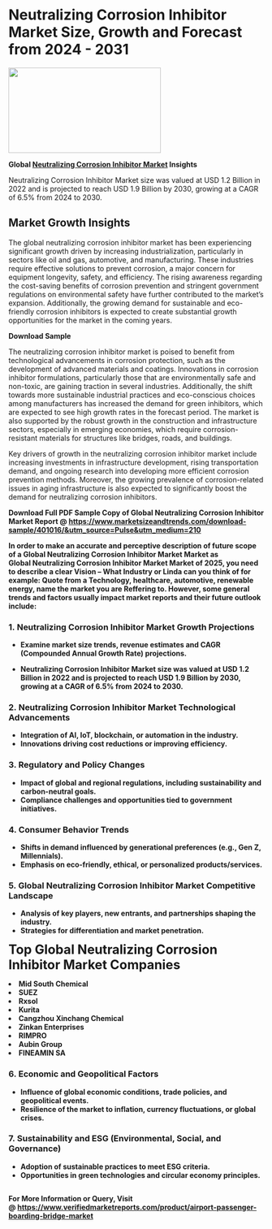 <H1>Neutralizing Corrosion Inhibitor Market Size, Growth and Forecast from 2024 - 2031</H1><img class="aligncenter size-medium wp-image-584254" src="https://thirdeyenews.in/wp-content/uploads/2024/09/Global-Market-Research-300x168.jpeg" alt="" width="300" height="168" /><p><strong>Global&nbsp;<a href="https://www.marketsizeandtrends.com/download-sample/401016/&amp;utm_source=Pulse&amp;utm_medium=210">Neutralizing Corrosion Inhibitor Market</a> Insights</strong></p><p>Neutralizing Corrosion Inhibitor Market size was valued at USD 1.2 Billion in 2022 and is projected to reach USD 1.9 Billion by 2030, growing at a CAGR of 6.5% from 2024 to 2030.</p><p><h2>Market Growth Insights</h2> <p>The global neutralizing corrosion inhibitor market has been experiencing significant growth driven by increasing industrialization, particularly in sectors like oil and gas, automotive, and manufacturing. These industries require effective solutions to prevent corrosion, a major concern for equipment longevity, safety, and efficiency. The rising awareness regarding the cost-saving benefits of corrosion prevention and stringent government regulations on environmental safety have further contributed to the market’s expansion. Additionally, the growing demand for sustainable and eco-friendly corrosion inhibitors is expected to create substantial growth opportunities for the market in the coming years.</p> <p><strong>Download Sample</strong></p> <p>The neutralizing corrosion inhibitor market is poised to benefit from technological advancements in corrosion protection, such as the development of advanced materials and coatings. Innovations in corrosion inhibitor formulations, particularly those that are environmentally safe and non-toxic, are gaining traction in several industries. Additionally, the shift towards more sustainable industrial practices and eco-conscious choices among manufacturers has increased the demand for green inhibitors, which are expected to see high growth rates in the forecast period. The market is also supported by the robust growth in the construction and infrastructure sectors, especially in emerging economies, which require corrosion-resistant materials for structures like bridges, roads, and buildings.</p> <p>Key drivers of growth in the neutralizing corrosion inhibitor market include increasing investments in infrastructure development, rising transportation demand, and ongoing research into developing more efficient corrosion prevention methods. Moreover, the growing prevalence of corrosion-related issues in aging infrastructure is also expected to significantly boost the demand for neutralizing corrosion inhibitors.</p> <p><strong></p><p><span class=""><strong>Download Full PDF Sample Copy of Global Neutralizing Corrosion Inhibitor Market Report</strong> @ <a href="https://www.marketsizeandtrends.com/download-sample/401016/&amp;utm_source=Pulse&amp;utm_medium=210" target="_blank">https://www.marketsizeandtrends.com/download-sample/401016/&amp;utm_source=Pulse&amp;utm_medium=210</a></span></p><p>In order to make an accurate and perceptive description of future scope of a Global&nbsp;Neutralizing Corrosion Inhibitor Market Market as Global&nbsp;Neutralizing Corrosion Inhibitor Market Market of 2025, you need to describe a clear Vision &ndash; What Industry or Linda can you think of for example: Quote from a Technology, healthcare, automotive, renewable energy, name the market you are Reffering to. However, some general trends and factors usually impact market reports and their future outlook include:</p><h3>1.&nbsp;<strong>Neutralizing Corrosion Inhibitor Market Growth Projections</strong></h3><ul><li>Examine market size trends, revenue estimates and CAGR (Compounded Annual Growth Rate) projections.</li><li><p>Neutralizing Corrosion Inhibitor Market size was valued at USD 1.2 Billion in 2022 and is projected to reach USD 1.9 Billion by 2030, growing at a CAGR of 6.5% from 2024 to 2030.</p></li></ul><h3>2.&nbsp;<strong>Neutralizing Corrosion Inhibitor Market Technological Advancements</strong></h3><ul><li>Integration of AI, IoT, blockchain, or automation in the industry.</li><li>Innovations driving cost reductions or improving efficiency.</li></ul><h3>3.&nbsp;<strong>Regulatory and Policy Changes</strong></h3><ul><li>Impact of global and regional regulations, including sustainability and carbon-neutral goals.</li><li>Compliance challenges and opportunities tied to government initiatives.</li></ul><h3>4.&nbsp;<strong>Consumer Behavior Trends</strong></h3><ul><li>Shifts in demand influenced by generational preferences (e.g., Gen Z, Millennials).</li><li>Emphasis on eco-friendly, ethical, or personalized products/services.</li></ul><h3>5.&nbsp;<strong>Global Neutralizing Corrosion Inhibitor Market Competitive Landscape</strong></h3><ul><li>Analysis of key players, new entrants, and partnerships shaping the industry.</li><li>Strategies for differentiation and market penetration.</li></ul><p data-pm-slice="1 1 []"><span style="color: inherit; font-family: inherit; font-size: 25px;">Top Global Neutralizing Corrosion Inhibitor Market Companies</span></p><div class="" data-test-id=""><p><li>Mid South Chemical</li><li> SUEZ</li><li> Rxsol</li><li> Kurita</li><li> Cangzhou Xinchang Chemical</li><li> Zinkan Enterprises</li><li> RIMPRO</li><li> Aubin Group</li><li> FINEAMIN SA</li></p></div><h3>6.&nbsp;<strong>Economic and Geopolitical Factors</strong></h3><ul><li>Influence of global economic conditions, trade policies, and geopolitical events.</li><li>Resilience of the market to inflation, currency fluctuations, or global crises.</li></ul><h3>7.&nbsp;<strong>Sustainability and ESG (Environmental, Social, and Governance)</strong></h3><ul><li>Adoption of sustainable practices to meet ESG criteria.</li><li>Opportunities in green technologies and circular economy principles.</li></ul><h2><strong style="font-size: 14px;">For More Information or Query, Visit @&nbsp;</strong><a style="background-color: #ffffff; font-size: 14px;" href="https://www.marketsizeandtrends.com/report/neutralizing-corrosion-inhibitor-market/" target="_blank">https://www.verifiedmarketreports.com/product/airport-passenger-boarding-bridge-market</a></h2>
